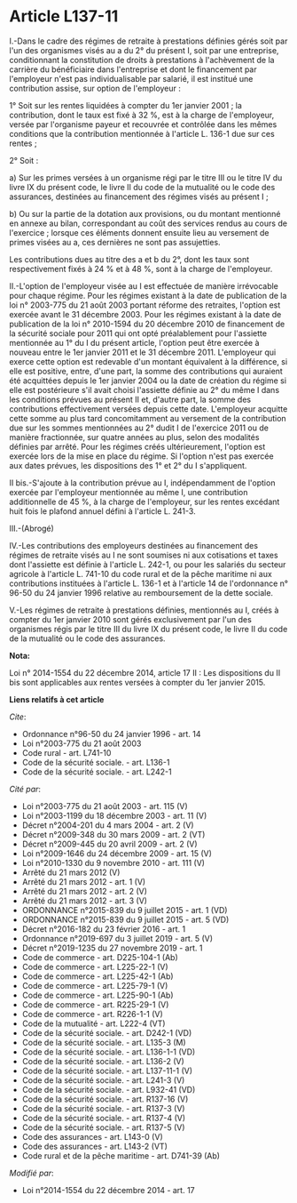 # Article L137-11

I.-Dans le cadre des régimes de retraite à prestations définies gérés soit par l'un des organismes visés au a du 2° du
présent I, soit par une entreprise, conditionnant la constitution de droits à prestations à l'achèvement de la carrière du
bénéficiaire dans l'entreprise et dont le financement par l'employeur n'est pas individualisable par salarié, il est institué
une contribution assise, sur option de l'employeur : 

1° Soit sur les rentes liquidées à compter du 1er janvier 2001 ; la contribution, dont le taux est fixé à 32 %, est à la
charge de l'employeur, versée par l'organisme payeur et recouvrée et contrôlée dans les mêmes conditions que la contribution
mentionnée à l'article L. 136-1 due sur ces rentes ; 

2° Soit : 

a) Sur les primes versées à un organisme régi par le titre III ou le titre IV du livre IX du présent code, le livre II du
code de la mutualité ou le code des assurances, destinées au financement des régimes visés au présent I ; 

b) Ou sur la partie de la dotation aux provisions, ou du montant mentionné en annexe au bilan, correspondant au coût des
services rendus au cours de l'exercice ; lorsque ces éléments donnent ensuite lieu au versement de primes visées au a, ces
dernières ne sont pas assujetties. 

Les contributions dues au titre des a et b du 2°, dont les taux sont respectivement fixés à 24 % et à 48 %, sont à la charge
de l'employeur. 

II.-L'option de l'employeur visée au I est effectuée de manière irrévocable pour chaque régime. Pour les régimes existant à
la date de publication de la loi n° 2003-775 du 21 août 2003 portant réforme des retraites, l'option est exercée avant le 31
décembre 2003. Pour les régimes existant à la date de publication de la loi n° 2010-1594 du 20 décembre 2010 de financement
de la sécurité sociale pour 2011 qui ont opté préalablement pour l'assiette mentionnée au 1° du I du présent article,
l'option peut être exercée à nouveau entre le 1er janvier 2011 et le 31 décembre 2011. L'employeur qui exerce cette option
est redevable d'un montant équivalent à la différence, si elle est positive, entre, d'une part, la somme des contributions
qui auraient été acquittées depuis le 1er janvier 2004 ou la date de création du régime si elle est postérieure s'il avait
choisi l'assiette définie au 2° du même I dans les conditions prévues au présent II et, d'autre part, la somme des
contributions effectivement versées depuis cette date. L'employeur acquitte cette somme au plus tard concomitamment au
versement de la contribution due sur les sommes mentionnées au 2° dudit I de l'exercice 2011 ou de manière fractionnée, sur
quatre années au plus, selon des modalités définies par arrêté. Pour les régimes créés ultérieurement, l'option est exercée
lors de la mise en place du régime. Si l'option n'est pas exercée aux dates prévues, les dispositions des 1° et 2° du I
s'appliquent. 

II bis.-S'ajoute à la contribution prévue au I, indépendamment de l'option exercée par l'employeur mentionnée au même I, une
contribution additionnelle de 45 %, à la charge de l'employeur, sur les rentes excédant huit fois le plafond annuel défini à
l'article L. 241-3.

III.-(Abrogé) 

IV.-Les contributions des employeurs destinées au financement des régimes de retraite visés au I ne sont soumises ni aux
cotisations et taxes dont l'assiette est définie à l'article L. 242-1, ou pour les salariés du secteur agricole à l'article
L. 741-10 du code rural et de la pêche maritime ni aux contributions instituées à l'article L. 136-1 et à l'article 14 de
l'ordonnance n° 96-50 du 24 janvier 1996 relative au remboursement de la dette sociale. 

V.-Les régimes de retraite à prestations définies, mentionnés au I, créés à compter du 1er janvier 2010 sont gérés
exclusivement par l'un des organismes régis par le titre III du livre IX du présent code, le livre II du code de la mutualité
ou le code des assurances.

**Nota:**

Loi n° 2014-1554 du 22 décembre 2014, article 17 II : Les dispositions du II bis sont applicables aux rentes versées à
compter du 1er janvier 2015.

**Liens relatifs à cet article**

_Cite_:

  - Ordonnance n°96-50 du 24 janvier 1996 - art. 14
  - Loi n°2003-775 du 21 août 2003
  - Code rural - art. L741-10
  - Code de la sécurité sociale. - art. L136-1
  - Code de la sécurité sociale. - art. L242-1

_Cité par_:

  - Loi n°2003-775 du 21 août 2003 - art. 115 (V)
  - Loi n°2003-1199 du 18 décembre 2003 - art. 11 (V)
  - Décret n°2004-201 du 4 mars 2004 - art. 2 (V)
  - Décret n°2009-348 du 30 mars 2009 - art. 2 (VT)
  - Décret n°2009-445 du 20 avril 2009 - art. 2 (V)
  - Loi n°2009-1646 du 24 décembre 2009 - art. 15 (V)
  - Loi n°2010-1330 du 9 novembre 2010 - art. 111 (V)
  - Arrêté du 21 mars 2012 (V)
  - Arrêté du 21 mars 2012 - art. 1 (V)
  - Arrêté du 21 mars 2012 - art. 2 (V)
  - Arrêté du 21 mars 2012 - art. 3 (V)
  - ORDONNANCE n°2015-839 du 9 juillet 2015 - art. 1 (VD)
  - ORDONNANCE n°2015-839 du 9 juillet 2015 - art. 5 (VD)
  - Décret n°2016-182 du 23 février 2016 - art. 1
  - Ordonnance n°2019-697 du 3 juillet 2019 - art. 5 (V)
  - Décret n°2019-1235 du 27 novembre 2019 - art. 1
  - Code de commerce - art. D225-104-1 (Ab)
  - Code de commerce - art. L225-22-1 (V)
  - Code de commerce - art. L225-42-1 (Ab)
  - Code de commerce - art. L225-79-1 (V)
  - Code de commerce - art. L225-90-1 (Ab)
  - Code de commerce - art. R225-29-1 (V)
  - Code de commerce - art. R226-1-1 (V)
  - Code de la mutualité - art. L222-4 (VT)
  - Code de la sécurité sociale. - art. D242-1 (VD)
  - Code de la sécurité sociale. - art. L135-3 (M)
  - Code de la sécurité sociale. - art. L136-1-1 (VD)
  - Code de la sécurité sociale. - art. L136-2 (V)
  - Code de la sécurité sociale. - art. L137-11-1 (V)
  - Code de la sécurité sociale. - art. L241-3 (V)
  - Code de la sécurité sociale. - art. L932-41 (VD)
  - Code de la sécurité sociale. - art. R137-16 (V)
  - Code de la sécurité sociale. - art. R137-3 (V)
  - Code de la sécurité sociale. - art. R137-4 (V)
  - Code de la sécurité sociale. - art. R137-5 (V)
  - Code des assurances - art. L143-0 (V)
  - Code des assurances - art. L143-2 (VT)
  - Code rural et de la pêche maritime - art. D741-39 (Ab)

_Modifié par_:

  - Loi n°2014-1554 du 22 décembre 2014 - art. 17

